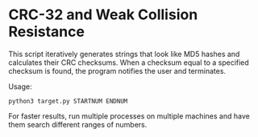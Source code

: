 # CRC-32 and Weak Collision Resistance

This script iteratively generates strings that look like MD5 hashes and calculates their CRC checksums. When a checksum equal to a specified checksum is found, the program notifies the user and terminates.

Usage:
```
python3 target.py STARTNUM ENDNUM
```

For faster results, run multiple processes on multiple machines and have them search different ranges of numbers.